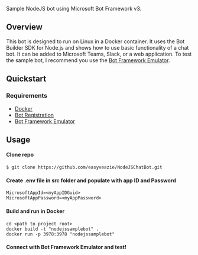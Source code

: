 
Sample NodeJS bot using Microsoft Bot Framework v3.

## Overview

This bot is designed to run on Linux in a Docker container. It uses the Bot Builder SDK for Node.js and shows how to use basic functionality of a chat bot. It can be added to Microsoft Teams, Slack, or a web application. To test the sample bot, I recommend you use the [Bot Framework Emulator]('https://github.com/Microsoft/BotFramework-Emulator/releases'). 

## Quickstart
### Requirements
* [Docker](https://www.docker.com/products/docker-desktop)
* [Bot Registration](https://dev.botframework.com/bots/new)
* [Bot Framework Emulator](https://github.com/Microsoft/BotFramework-Emulator/releases)


## Usage
#### Clone repo
``` 
$ git clone https://github.com/easyveazie/NodeJSChatBot.git
```

#### Create .env file in src folder and populate with app ID and Password
```
MicrosoftAppId=<myAppIDGuid>
MicrosoftAppPassword=<myAppPassword>
```

#### Build and run in Docker

```
cd <path to project root>
docker build -t "nodejssamplebot" .
docker run -p 3978:3978 "nodejssamplebot"
```

#### Connect with Bot Framework Emulator and test!

